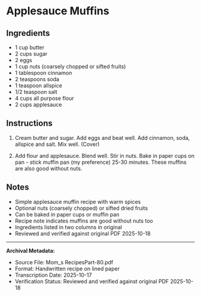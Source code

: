 # Applesauce Muffins

## Ingredients

- 1 cup butter
- 2 cups sugar
- 2 eggs
- 1 cup nuts (coarsely chopped or sifted fruits)
- 1 tablespoon cinnamon
- 2 teaspoons soda
- 1 teaspoon allspice
- 1/2 teaspoon salt
- 4 cups all purpose flour
- 2 cups applesauce

## Instructions

1. Cream butter and sugar. Add eggs and beat well. Add cinnamon, soda, allspice and salt. Mix well. (Cover)

2. Add flour and applesauce. Blend well. Stir in nuts. Bake in paper cups on pan - stick muffin pan (my preference) 25-30 minutes. These muffins are also good without nuts.

## Notes

- Simple applesauce muffin recipe with warm spices
- Optional nuts (coarsely chopped) or sifted dried fruits
- Can be baked in paper cups or muffin pan
- Recipe note indicates muffins are good without nuts too
- Ingredients listed in two columns in original
- Reviewed and verified against original PDF 2025-10-18

---

**Archival Metadata:**
- Source File: Mom_s RecipesPart-80.pdf
- Format: Handwritten recipe on lined paper
- Transcription Date: 2025-10-17
- Verification Status: Reviewed and verified against original PDF 2025-10-18
